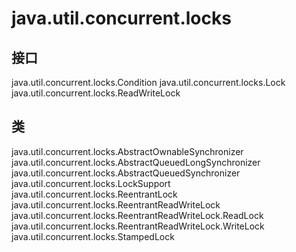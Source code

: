 # java.util.concurrent.locks

## 接口

java.util.concurrent.locks.Condition
java.util.concurrent.locks.Lock
java.util.concurrent.locks.ReadWriteLock

## 类

java.util.concurrent.locks.AbstractOwnableSynchronizer
java.util.concurrent.locks.AbstractQueuedLongSynchronizer
java.util.concurrent.locks.AbstractQueuedSynchronizer
java.util.concurrent.locks.LockSupport
java.util.concurrent.locks.ReentrantLock
java.util.concurrent.locks.ReentrantReadWriteLock
java.util.concurrent.locks.ReentrantReadWriteLock.ReadLock
java.util.concurrent.locks.ReentrantReadWriteLock.WriteLock
java.util.concurrent.locks.StampedLock




